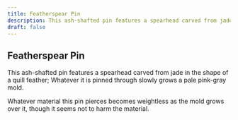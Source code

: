 ```yaml
---
title: Featherspear Pin
description: This ash-shafted pin features a spearhead carved from jade in the shape of a quill feather; Whatever it is pinned through slowly grows a pale pink-gray mold....
draft: false
---
```


## Featherspear Pin

This ash-shafted pin features a spearhead carved from jade in the shape of a quill feather; Whatever it is pinned through slowly grows a pale pink-gray mold.

Whatever material this pin pierces becomes weightless as the mold grows over it, though it seems not to harm the material.
